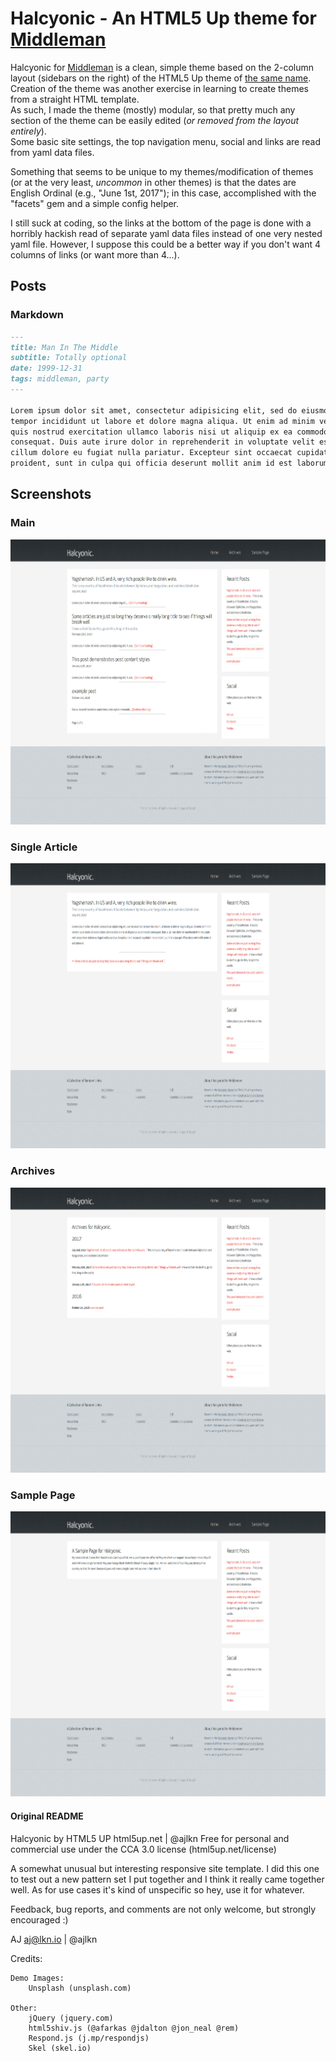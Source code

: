 # Halcyonic - An HTML5 Up theme for [Middleman](https://middlemanapp.com)

Halcyonic for [Middleman](https://middlemanapp.com) is a clean, simple theme based on the 2-column layout (sidebars on the right) of the HTML5 Up theme of [the same name](https://html5up.net/halcyonic).  
Creation of the theme was another exercise in learning to create themes from a straight HTML template.  
As such, I made the theme (mostly) modular, so that pretty much any section of the theme can be easily edited (*or removed from the layout entirely*).    
Some basic site settings, the top navigation menu, social  and links are read from yaml data files.  


Something that seems to be unique to my themes/modification of themes (or at the very least, *uncommon* in other themes) is that the dates are English Ordinal (e.g., "June 1st, 2017"); in this case, accomplished with the "facets" gem and a simple config helper.

I still suck at coding, so the links at the bottom of the page is done with a horribly hackish read of separate yaml data files instead of one very nested yaml file. However, I suppose this could be a better way if you don't want 4 columns of links (or want more than 4...).


## Posts


### Markdown
```markdown
---
title: Man In The Middle
subtitle: Totally optional
date: 1999-12-31
tags: middleman, party
---

Lorem ipsum dolor sit amet, consectetur adipisicing elit, sed do eiusmod
tempor incididunt ut labore et dolore magna aliqua. Ut enim ad minim veniam,
quis nostrud exercitation ullamco laboris nisi ut aliquip ex ea commodo
consequat. Duis aute irure dolor in reprehenderit in voluptate velit esse
cillum dolore eu fugiat nulla pariatur. Excepteur sint occaecat cupidatat non
proident, sunt in culpa qui officia deserunt mollit anim id est laborum.
```

## Screenshots

### Main
![Main](screenshots/main.png)

### Single Article
![article](screenshots/post.png)

### Archives
![archives](screenshots/archives.png)

### Sample Page
![page](screenshots/page.png)


#### Original README
Halcyonic by HTML5 UP
html5up.net | @ajlkn
Free for personal and commercial use under the CCA 3.0 license (html5up.net/license)


A somewhat unusual but interesting responsive site template. I did this one to test out a
new pattern set I put together and I think it really came together well. As for use cases
it's kind of unspecific so hey, use it for whatever.

Feedback, bug reports, and comments are not only welcome, but strongly encouraged :)

AJ
aj@lkn.io | @ajlkn


Credits:

    Demo Images:
        Unsplash (unsplash.com)

    Other:
        jQuery (jquery.com)
        html5shiv.js (@afarkas @jdalton @jon_neal @rem)
        Respond.js (j.mp/respondjs)
        Skel (skel.io)
        

[1]: 
[2]: 
